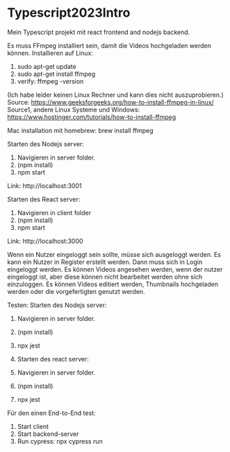 # Typescript2023Intro
Mein Typescript projekt mit react frontend and nodejs backend. 

Es muss FFmpeg installiert sein, damit die Videos hochgeladen werden können. 
Installieren auf Linux:
1. sudo apt-get update
2. sudo apt-get install ffmpeg
3. verify: ffmpeg -version

(Ich habe leider keinen Linux Rechner und kann dies nicht auszuprobieren.)
Source: https://www.geeksforgeeks.org/how-to-install-ffmpeg-in-linux/
Source1, andere Linux Systeme und Windows: https://www.hostinger.com/tutorials/how-to-install-ffmpeg


Mac installation mit homebrew: 
brew install ffmpeg


Starten des Nodejs server:
1. Navigieren in server folder.
2. (npm install)
3. npm start

Link: http://localhost:3001

Starten des React server:
1. Navigieren in client folder
2. (npm install)
3. npm start

Link: http://localhost:3000

Wenn ein Nutzer eingeloggt sein sollte, müsse sich ausgeloggt werden. 
Es kann ein Nutzer in Register erstellt werden. Dann muss sich in Login eingeloggt werden. Es können Videos angesehen werden, wenn der nutzer eingeloggt ist, aber diese können nicht bearbeitet werden ohne sich einzuloggen.
Es können Videos editiert werden, Thumbnails hochgeladen werden oder die vorgefertigten genutzt werden. 

Testen:
Starten des Nodejs server:
1. Navigieren in server folder.
2. (npm install)
3. npx jest

4. Starten des react server:
1. Navigieren in server folder.
2. (npm install)
3. npx jest


Für den einen End-to-End test:
1. Start client 
2. Start backend-server
3. Run cypress: npx cypress run
